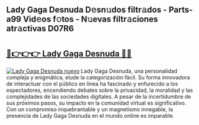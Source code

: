 ## Lady Gaga Desnuda D𝚎sn𝚞dos filtr𝚊dos - Parts-a99 Vid𝚎os f𝚘tos - N𝚞evas filtr𝚊ciones atr𝚊ctivas D07R6

# <h2><a href="http://mb756n.tromn.icu/?c=Lady+Gaga+Desnuda">🔗👉👉👉 Lady Gaga Desnuda 🔗🔗</a></h2>

[![Lady Gaga Desnuda nuevo](https://i.imgur.com/pEAQMta.gif)](http://mb756n.tromn.icu/?c=Lady+Gaga+Desnuda)
Lady Gaga Desnuda, una personalidad compleja y enigmática, elude la categorización fácil. Su forma innovadora de interactuar con el público en línea ha fascinado y enfurecido a los espectadores, encendiendo debates sobre la privacidad, la moralidad y las complejidades de las sociedades digitales. A pesar de la incertidumbre de sus próximos pasos, su impacto en la comunidad virtual es significativo. Con un compromiso inquebrantable y un magnetismo innegable, la presencia de Lady Gaga Desnuda en el mundo online es imparable.

